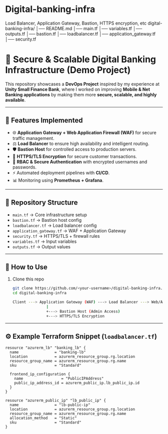 # Digital-banking-infra
Load Balancer, Application Gateway, Bastion, HTTPS encryption, etc
digital-banking-infra/
│── README.md
│── main.tf
│── variables.tf
│── outputs.tf
│── bastion.tf
│── loadbalancer.tf
│── application_gateway.tf
│── security.tf

# 🚀 Secure & Scalable Digital Banking Infrastructure (Demo Project)

This repository showcases a **DevOps Project** inspired by my experience at **Unity Small Finance Bank**, where I worked on improving **Mobile & Net Banking applications** by making them more **secure, scalable, and highly available**.  

---

## 🔑 Features Implemented
- 🌐 **Application Gateway + Web Application Firewall (WAF)** for secure traffic management.  
- ⚖️ **Load Balancer** to ensure high availability and intelligent routing.  
- 🛡️ **Bastion Host** for controlled access to production servers.  
- 🔐 **HTTPS/TLS Encryption** for secure customer transactions.  
- 👥 **RBAC & Secure Authentication** with encrypted usernames and passwords.  
- ⚡ Automated deployment pipelines with **CI/CD**.  
- 📊 Monitoring using **Prometheus + Grafana**.  

---

## 📂 Repository Structure
- `main.tf` → Core infrastructure setup  
- `bastion.tf` → Bastion host config  
- `loadbalancer.tf` → Load balancer config  
- `application_gateway.tf` → WAF + Application Gateway  
- `security.tf` → HTTPS/TLS + firewall rules  
- `variables.tf` → Input variables  
- `outputs.tf` → Output values  

---

## 🚀 How to Use
1. Clone this repo  
   ```bash
   git clone https://github.com/<your-username>/digital-banking-infra.git
   cd digital-banking-infra

   Client ---> Application Gateway (WAF) ---> Load Balancer ---> Web/App Servers
                  |                                     
                  +---> Bastion Host (Admin Access)
                  +---> HTTPS/TLS Encryption


---

## ⚙️ Example Terraform Snippet (`loadbalancer.tf`)  

```hcl
resource "azurerm_lb" "banking_lb" {
  name                = "banking-lb"
  location            = azurerm_resource_group.rg.location
  resource_group_name = azurerm_resource_group.rg.name
  sku                 = "Standard"

  frontend_ip_configuration {
    name                 = "PublicIPAddress"
    public_ip_address_id = azurerm_public_ip.lb_public_ip.id
  }
}

resource "azurerm_public_ip" "lb_public_ip" {
  name                = "lb-public-ip"
  location            = azurerm_resource_group.rg.location
  resource_group_name = azurerm_resource_group.rg.name
  allocation_method   = "Static"
  sku                 = "Standard"
}

